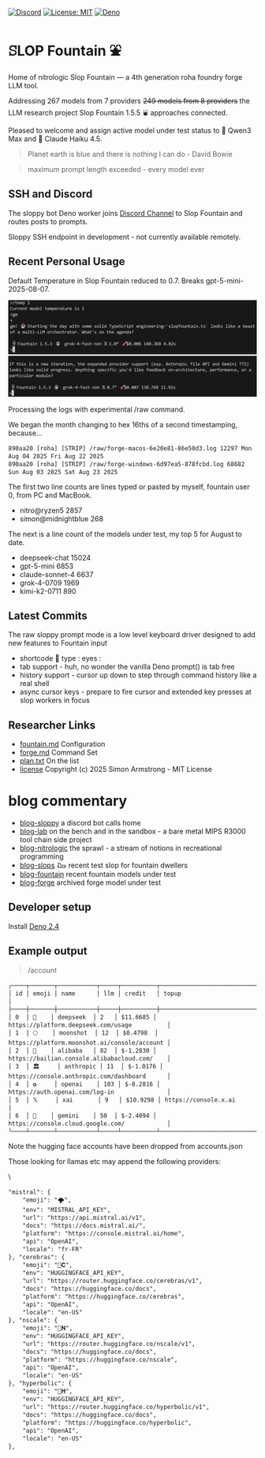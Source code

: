 [![Discord](https://img.shields.io/discord/GUILD_ID?label=discord&logo=discord)](https://discord.gg/e49ZhmQEjC)
[![License: MIT](https://img.shields.io/badge/License-MIT-yellow.svg)](https://opensource.org/licenses/MIT) 
[![Deno](https://img.shields.io/badge/deno-2.4.2-black?logo=deno)](https://deno.land/)

# ꕶLOP Fountain ⛲

Home of nitrologic Slop Fountain — a 4th generation roha foundry forge LLM tool.

Addressing 267 models from 7 providers <del>249 models from 8 providers</del> the LLM research 
project Slop Fountain 1.5.5 ⛲ approaches connected.

Pleased to welcome and assign active model under test status to 🎉 Qwen3 Max and 🎉 Claude Haiku 4.5.

> Planet earth is blue and there is nothing I can do - David Bowie

> maximum prompt length exceeded - every model ever

## SSH and Discord 

The sloppy bot Deno worker joins [Discord Channel](https://discord.gg/e49ZhmQEjC) to Slop Fountain and routes posts to prompts.

Sloppy SSH endpoint in development - not currently available remotely. 

## Recent Personal Usage

Default Temperature in Slop Fountain reduced to 0.7. Breaks gpt-5-mini-2025-08-07.

![92 kilogram hot head at 1.0](slop/media/orchestrator1.0.png)
![92 kilogram in the shade at 0.7](slop/media/orchestrator0.7.png)

Processing the logs with experimental /raw command. 

We began the month changing to hex 16ths of a second timestamping, because...

````
890aa20 [roha] [STRIP] /raw/forge-macos-6e20e81-86e50d3.log 12297 Mon Aug 04 2025 Fri Aug 22 2025
890aa20 [roha] [STRIP] /raw/forge-windows-6d97ea5-878fcbd.log 68682 Sun Aug 03 2025 Sat Aug 23 2025
````

The first two line counts are lines typed or pasted by myself, fountain user 0, from PC and MacBook.

* nitro@ryzen5 2857
* simon@midnightblue 268

The next is a line count of the models under test, my top 5 for August to date.

* deepseek-chat 15024
* gpt-5-mini 6853
* claude-sonnet-4 6637
* grok-4-0709 1969
* kimi-k2-0711 890

## Latest Commits

The raw sloppy prompt mode is a low level keyboard driver designed to add new features to Fountain input

* shortcode :eyes: type : eyes :
* tab support - huh, no wonder the vanilla Deno prompt() is tab free
* history support - cursor up down to step through command history like a real shell
* async cursor keys - prepare to fire cursor and extended key presses at slop workers in focus

## Researcher Links

* [fountain.md](roha/fountain.md) Configuration
* [forge.md](roha/forge.md) Command Set
* [plan.txt](roha/plan.txt) On the list
* [license](LICENSE) Copyright (c) 2025 Simon Armstrong - MIT License

# blog commentary

* [blog-sloppy](sloppy/sloppy.md) a discord bot calls home 
* [blog-lab](lab/README.md) on the bench and in the sandbox - a bare metal MIPS R3000 tool chain side project
* [blog-nitrologic](nitro/nitrologic.md) the sprawl - a stream of notions in recreational programming
* [blog-slops](slop/blog2/blogust.md) 𐃅 recent test slop for fountain dwellers
* [blog-fountain](slop/blog/blogfountain.md) recent fountain models under test
* [blog-forge](https://github.com/nitrologic/forge/blob/main/blog.md) archived forge model under test

## Developer setup

Install [Deno 2.4](https://deno.com/)

## Example output

> /account
```
╭────┬───────┬───────────┬─────┬──────────┬──────────────────────────────────────────────╮
│ id │ emoji │ name      │ llm │ credit   │ topup                                        │
├────┼───────┼───────────┼─────┼──────────┼──────────────────────────────────────────────┤
│ 0  │ 🐋    │ deepseek  │ 2   │ $11.6685 │ https://platform.deepseek.com/usage          │
│ 1  │ 🌕    │ moonshot  │ 12  │ $0.4798  │ https://platform.moonshot.ai/console/account │
│ 2  │ 🐉    │ alibaba   │ 82  │ $-1.2830 │ https://bailian.console.alibabacloud.com/    │
│ 3  │ 🏛️     │ anthropic │ 11  │ $-1.0176 │ https://console.anthropic.com/dashboard      │
│ 4  │ ✿     │ openai    │ 103 │ $-8.2816 │ https://auth.openai.com/log-in               │
│ 5  │ 𝕏     │ xai       │ 9   │ $10.9298 │ https://console.x.ai                         │
│ 6  │ 🌟    │ gemini    │ 50  │ $-2.4094 │ https://console.cloud.google.com/            │
╰────┴───────┴───────────┴─────┴──────────┴──────────────────────────────────────────────╯
````

Note the hugging face accounts have been dropped from accounts.json

Those looking for llamas etc may append the following providers:

\
```
"mistral": {
	"emoji": "🌪️",
	"env": "MISTRAL_API_KEY",
	"url": "https://api.mistral.ai/v1",
	"docs": "https://docs.mistral.ai/",
	"platform": "https://console.mistral.ai/home",
	"api": "OpenAI",
	"locale": "fr-FR"
}, "cerebras": {
	"emoji": "🤗𝐂",
	"env": "HUGGINGFACE_API_KEY",
	"url": "https://router.huggingface.co/cerebras/v1",
	"docs": "https://huggingface.co/docs",
	"platform": "https://huggingface.co/cerebras",
	"api": "OpenAI",
	"locale": "en-US"
}, "nscale": {
	"emoji": "🤗𝐍",
	"env": "HUGGINGFACE_API_KEY",
	"url": "https://router.huggingface.co/nscale/v1",
	"docs": "https://huggingface.co/docs",
	"platform": "https://huggingface.co/nscale",
	"api": "OpenAI",
	"locale": "en-US"
}, "hyperbolic": {
	"emoji": "🤗𝐇",
	"env": "HUGGINGFACE_API_KEY",
	"url": "https://router.huggingface.co/hyperbolic/v1",
	"docs": "https://huggingface.co/docs",
	"platform": "https://huggingface.co/hyperbolic",
	"api": "OpenAI",
	"locale": "en-US"
},
```